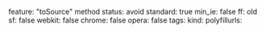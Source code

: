 feature: "toSource" method
status: avoid
standard: true
min_ie: false
ff: old
sf: false
webkit: false
chrome: false
opera: false
tags:
kind:
polyfillurls:

